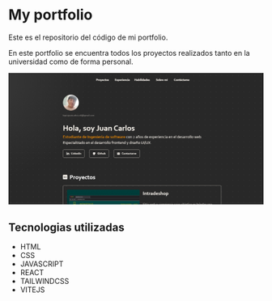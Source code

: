 # My portfolio

Este es el repositorio del código de mi portfolio.

En este portfolio se encuentra todos los proyectos realizados tanto en la universidad como de forma personal.

![Portfolio de Juan](image.png)

## Tecnologias utilizadas

- HTML
- CSS
- JAVASCRIPT
- REACT
- TAILWINDCSS
- VITEJS

